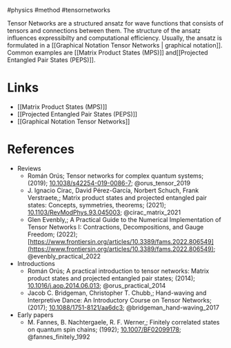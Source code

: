 #physics #method #tensornetworks 

Tensor Networks are a structured ansatz for wave functions that consists of tensors and connections between them. The structure of the ansatz influences expressibilty and computational efficiency.
Usually, the ansatz is formulated in a [[Graphical Notation Tensor Networks | graphical notation]].
Common examples are [[Matrix Product States (MPS)]] and[[Projected Entangled Pair States (PEPS)]]. 
# Links
- [[Matrix Product States (MPS)]]
- [[Projected Entangled Pair States (PEPS)]]
- [[Graphical Notation Tensor Networks]]

# References
- Reviews
	- Román Orús; Tensor networks for complex quantum systems; (2019); [10.1038/s42254-019-0086-7](https://www.doi.org/10.1038/s42254-019-0086-7);  @orus_tensor_2019 
	-  J. Ignacio Cirac, David Pérez-García, Norbert Schuch, Frank Verstraete,; Matrix product states and projected entangled pair states: Concepts, symmetries, theorems; (2021); [10.1103/RevModPhys.93.045003](https://www.doi.org/10.1103/RevModPhys.93.045003);  @cirac_matrix_2021 
	-  Glen Evenbly,; A Practical Guide to the Numerical Implementation of Tensor Networks I: Contractions, Decompositions, and Gauge Freedom; (2022); [https://www.frontiersin.org/articles/10.3389/fams.2022.806549](https://www.frontiersin.org/articles/10.3389/fams.2022.806549);  @evenbly_practical_2022 
- Introductions
	-  Román Orús; A practical introduction to tensor networks: Matrix product states and projected entangled pair states; (2014); [10.1016/j.aop.2014.06.013](https://www.doi.org/10.1016/j.aop.2014.06.013);  @orus_practical_2014 
	-  Jacob C. Bridgeman, Christopher T. Chubb,; Hand-waving and Interpretive Dance: An Introductory Course on Tensor Networks; (2017); [10.1088/1751-8121/aa6dc3](https://www.doi.org/10.1088/1751-8121/aa6dc3);  @bridgeman_hand-waving_2017 
- Early papers
	-  M. Fannes, B. Nachtergaele, R. F. Werner,; Finitely correlated states on quantum spin chains; (1992); [10.1007/BF02099178](https://www.doi.org/10.1007/BF02099178);  @fannes_finitely_1992 

	